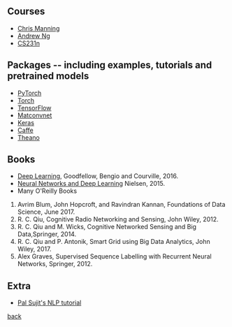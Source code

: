

## Courses
- [Chris Manning](http://web.stanford.edu/class/cs224n/)
- [Andrew Ng](http://deeplearning.ai)
- [CS231n](http://cs231n.github.io)

## Packages -- including examples, tutorials and pretrained models
- [PyTorch](http://pytorch.org/)
- [Torch](http://torch.ch/)
- [TensorFlow](https://www.tensorflow.org/)
- [Matconvnet](http://www.vlfeat.org/matconvnet/)
- [Keras](https://keras.io/)
- [Caffe](http://caffe.berkeleyvision.org/)
- [Theano](http://www.deeplearning.net/software/theano/)

## Books
- [Deep Learning](http://www.deeplearningbook.org/), Goodfellow, Bengio and Courville, 2016. 
- [Neural Networks and Deep Learning](http://neuralnetworksanddeeplearning.com) Nielsen, 2015.
- Many O'Reilly Books
1. Avrim Blum, John Hopcroft, and Ravindran Kannan, Foundations of Data Science, June 2017.
2. R. C. Qiu, Cognitive Radio Networking and Sensing, John Wiley, 2012.
3. R. C. Qiu and M. Wicks, Cognitive Networked Sensing and Big Data,Springer, 2014.
4. R. C. Qiu and P. Antonik, Smart Grid using Big Data Analytics, John Wiley, 2017.
5. Alex Graves, Supervised Sequence Labelling with Recurrent Neural Networks, Springer, 2012.
## Extra
- [Pal Sujit's NLP tutorial](https://github.com/sujitpal/eeap-examples)

[back](./)
